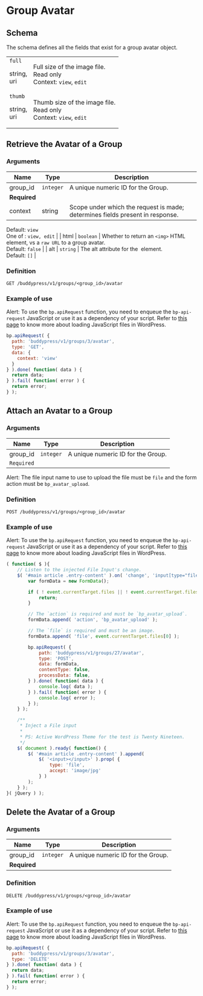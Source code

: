 # Group Avatar

## Schema

The schema defines all the fields that exist for a group avatar object.

<table><tbody><tr><td><code>full</code><p></p><p>string,<br>uri</p></td><td>Full size of the image file.<br>Read only<br>Context:&nbsp;<code>view</code>,&nbsp;<code>edit</code></td></tr><tr><td><code>thumb</code><p></p><p>string,<br>uri</p></td><td>Thumb size of the image file.<br>Read only<br>Context:&nbsp;<code>view</code>,&nbsp;<code>edit</code></td></tr></tbody></table>

## Retrieve the Avatar of a Group

### Arguments

| Name | Type | Description |
| --- | --- | --- |
| group\_id | `integer` | A unique numeric ID for the Group.  
**Required** |
| context | string | Scope under which the request is made; determines fields present in response.  
Default: `view`  
One of : `view, edit` |
| html | `boolean` | Whether to return an `<img>` HTML element, vs a `raw URL` to a group avatar.  
Default: `false` |
| alt | `string` | The alt attribute for the <img> element.  
Default: `[]` |

### Definition

`GET /buddypress/v1/groups/<group_id>/avatar`

### Example of use

Alert: To use the `bp.apiRequest` function, you need to enqueue the `bp-api-request` JavaScript or use it as a dependency of your script. Refer to [this page](https://developer.wordpress.org/plugins/javascript/enqueuing/) to know more about loading JavaScript files in WordPress.

```javascript
bp.apiRequest( {
  path: 'buddypress/v1/groups/3/avatar',
  type: 'GET',
  data: {
    context: 'view'
  }
} ).done( function( data ) {
  return data;
} ).fail( function( error ) {
  return error;
} );
```

## Attach an Avatar to a Group

### Arguments

| Name | Type | Description |
| --- | --- | --- |
| group\_id | `integer` | A unique numeric ID for the Group.  
`Required` |

Alert: The file input name to use to upload the file must be `file` and the form action must be `bp_avatar_upload`.

### Definition

`POST /buddypress/v1/groups/<group_id>/avatar`

### Example of use

Alert: To use the `bp.apiRequest` function, you need to enqueue the `bp-api-request` JavaScript or use it as a dependency of your script. Refer to [this page](https://developer.wordpress.org/plugins/javascript/enqueuing/) to know more about loading JavaScript files in WordPress.

```javascript
( function( $ ){
    // Listen to the injected File Input's change.
    $( '#main article .entry-content' ).on( 'change', 'input[type="file"]', function( event ) {
        var formData = new FormData();

        if ( ! event.currentTarget.files || ! event.currentTarget.files[0] ) {
            return;
        }

        // The `action` is required and must be `bp_avatar_upload`.
        formData.append( 'action', 'bp_avatar_upload' );

        // The `file` is required and must be an image.
        formData.append( 'file', event.currentTarget.files[0] );

        bp.apiRequest( {
            path: 'buddypress/v1/groups/27/avatar',
            type: 'POST',
            data: formData,
            contentType: false,
            processData: false,
        } ).done( function( data ) {
            console.log( data );
        } ).fail( function( error ) {
            console.log( error );
        } );
    } );

    /**
     * Inject a File input
     *
     * PS: Active WordPress Theme for the test is Twenty Nineteen.
     */
    $( document ).ready( function() {
        $( '#main article .entry-content' ).append(
            $( '<input></input>' ).prop( {
                type: 'file',
                accept: 'image/jpg'
            } )
        );
    } );
}( jQuery ) );
```

## Delete the Avatar of a Group

### Arguments

| Name | Type | Description |
| --- | --- | --- |
| group\_id | `integer` | A unique numeric ID for the Group.  
**Required** |

### Definition

`DELETE /buddypress/v1/groups/<group_id>/avatar`

### Example of use

Alert: To use the `bp.apiRequest` function, you need to enqueue the `bp-api-request` JavaScript or use it as a dependency of your script. Refer to [this page](https://developer.wordpress.org/plugins/javascript/enqueuing/) to know more about loading JavaScript files in WordPress.

```javascript
bp.apiRequest( {
  path: 'buddypress/v1/groups/3/avatar',
  type: 'DELETE'
} ).done( function( data ) {
  return data;
} ).fail( function( error ) {
  return error;
} );
```